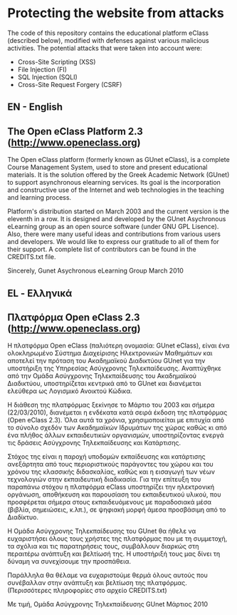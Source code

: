 # Protecting the website from attacks

The code of this repository contains the educational platform eClass (described below), modified with defenses against various malicious activities.
The potential attacks that were taken into account were:
* Cross-Site Scripting (XSS)
* File Injection (FI)
* SQL Injection (SQLI)
* Cross-Site Request Forgery (CSRF)

EN - English
----------------------------------------------------------
The Open eClass Platform 2.3 (http://www.openeclass.org)
----------------------------------------------------------

The Open eClass platform (formerly known as GUnet eClass), is a complete Course
Management System, used to store and present educational materials. It is the
solution offered by the Greek Academic Network (GUnet) to support asynchronous
elearning services. Its goal is the incorporation and constructive use of the
Internet and web technologies in the teaching and learning process.

Platform's distribution started on March 2003 and the current version is the
eleventh in a row. It is designed and developed by the GUnet Asychronous
eLearning group as an open source software (under GNU GPL Lisence). Also,
there were many useful ideas and contributions from various users and
developers. We would like to express our gratitude to all of them for their
support. A complete list of contributors can be found in the CREDITS.txt file.

Sincerely,
Gunet Asychronous eLearning Group
March 2010


EL - Ελληνικά
----------------------------------------------------------
Πλατφόρμα Open eClass 2.3 (http://www.openeclass.org)
----------------------------------------------------------

Η πλατφόρμα Open eClass (παλιότερη ονομασία: GUnet eClass), είναι ένα
ολοκληρωμένο Σύστημα Διαχείρισης Ηλεκτρονικών Μαθημάτων και αποτελεί την
πρόταση του Ακαδημαϊκού Διαδικτύου GUnet για την υποστήριξη της Υπηρεσίας
Ασύγχρονης Τηλεκπαίδευσης. Αναπτύχθηκε από την Ομάδα Ασύγχρονης Τηλεκπαίδευσης
του Ακαδημαϊκού Διαδικτύου, υποστηρίζεται κεντρικά από το GUnet και διανέμεται
ελεύθερα ως Λογισμικό Ανοικτού Κώδικα.

Η διάθεση της πλατφόρμας ξεκίνησε το Μάρτιο του 2003 και σήμερα (22/03/2010), 
διανέμεται η ενδέκατα κατά σειρά έκδοση της πλατφόρμας (Open eClass 2.3). Όλα αυτά τα 
χρόνια, χρησιμοποιείται με επιτυχία από το σύνολο σχεδόν των Ακαδημαϊκών Ιδρυμάτων 
της χώρας καθώς κι από ένα πλήθος άλλων εκπαιδευτικών οργανισμών, υποστηρίζοντας 
ενεργά τις δράσεις Ασύγχρονης Τηλεκπαίδευσης και Κατάρτισης.

Στόχος της είναι η παροχή υποδομών εκπαίδευσης και κατάρτισης ανεξάρτητα 
από τους περιοριστικούς παράγοντες του χώρου και του χρόνου της κλασσικής 
διδασκαλίας, καθώς και η εισαγωγή των νέων τεχνολογιών στην εκπαιδευτική 
διαδικασία. Για την επίτευξη του παραπάνω στόχου η πλατφόρμα eClass υποστηρίζει 
την ηλεκτρονική οργάνωση, αποθήκευση και παρουσίαση του εκπαιδευτικού υλικού, 
που προσφέρεται σήμερα στους εκπαιδευόμενους με παραδοσιακά μέσα (βιβλία, 
σημειώσεις, κ.λπ.), σε ψηφιακή μορφή άμεσα προσβάσιμη από το Διαδίκτυο.

Η Ομάδα Ασύγχρονης Τηλεκπαίδευσης του GUnet θα ήθελε να ευχαριστήσει όλους 
τους χρήστες της πλατφόρμας που με τη συμμετοχή, τα σχόλια και τις παρατηρήσεις 
τους, συμβάλλουν διαρκώς στη περαιτέρω ανάπτυξη και βελτίωσή της. Η υποστήριξή 
τους μας δίνει τη δύναμη να συνεχίσουμε την προσπάθεια.

Παράλληλα θα θέλαμε να ευχαριστούμε θερμά όλους αυτούς που συνέβαλλαν στην ανάπτυξη 
και βελτίωση της πλατφόρμας. (Περισσότερες πληροφορίες στο αρχείο CREDITS.txt)

Με τιμή,
Ομάδα Ασύγχρονης Τηλεκπαίδευσης GUnet
Μάρτιος 2010
